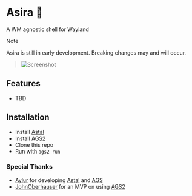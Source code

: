 # Asira 👸

A WM agnostic shell for Wayland

> [!NOTE]
>
> Asira is still in early development. Breaking changes may and will occur.

> ![Screenshot](./screenshots/screenshot.png)

## Features

- TBD

## Installation

- Install [Astal](https://aylur.github.io/astal/guide/getting-started/installation)
- Install [AGS2](https://aylur.github.io/ags/guide/install.html)
- Clone this repo
- Run with `ags2 run`

### Special Thanks

- [Aylur](https://github.com/aylur) for developing [Astal](https://aylur.github.io/astal/) and [AGS](https://aylur.github.io/ags/)
- [JohnOberhauser](https://github.com/JohnOberhauser) for an MVP on using [AGS2](https://github.com/JohnOberhauser/Varda-Theme/tree/main/ags)
